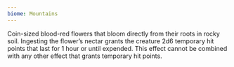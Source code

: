 ```yaml
---
biome: Mountains
---
```

Coin-sized blood-red flowers that bloom directly from their roots in rocky soil. Ingesting the flower’s nectar grants the creature 2d6 temporary hit points that last for 1 hour or until expended. This effect cannot be combined with any other effect that grants temporary hit points. 

